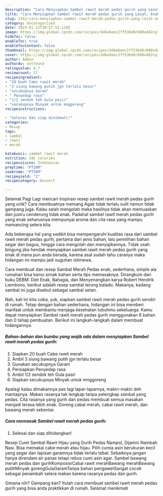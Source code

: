 ```yaml
---
description: "Cara Menyiapkan Sambel rawit merah pedas gurih yang Lezat, Enak"
title: "Cara Menyiapkan Sambel rawit merah pedas gurih yang Lezat, Enak"
slug: 2162-cara-menyiapkan-sambel-rawit-merah-pedas-gurih-yang-lezat-enak
category: Uncategorized
date: 2023-01-12T20:57:53.119Z
image: https://img-global.cpcdn.com/recipes/d4be6eec2ff536d0/680x482cq70/sambel-rawit-merah-pedas-gurih-foto-resep-utama.jpg
hideToc: false
enableToc: true
enableTocContent: false
thumbnail: https://img-global.cpcdn.com/recipes/d4be6eec2ff536d0/680x482cq70/sambel-rawit-merah-pedas-gurih-foto-resep-utama.jpg
cover: https://img-global.cpcdn.com/recipes/d4be6eec2ff536d0/680x482cq70/sambel-rawit-merah-pedas-gurih-foto-resep-utama.jpg
author: Admin
authorAv: notfound
ratingvalue: 4.7
reviewcount: 17
recipeingredient:
- "20 buah Cabe rawit merah"
- "3 siung bawang putih jgn terlalu besar"
- "secukupnya Garam"
- " Penyedap rasa"
- "1/2 sendok teh Gula pasir"
- "secukupnya Minyak untuk mnggoreng"
recipeinstructions:

- "Selesai dan siap dinikmati!"
categories:
- Resep
tags:
- sambel
- rawit
- merah

katakunci: sambel rawit merah 
nutrition: 245 calories
recipecuisine: Indonesian
preptime: "PT20M"
cooktime: "PT58M"
recipeyield: "2"
recipecategory: Dessert

---
```



Selamat Pagi Lagi mencari inspirasi resep sambel rawit merah pedas gurih yang unik? Cara membuatnya memang Agak tidak terlalu sulit namun tidak gampang juga. Kalau salah mengolah maka hasilnya tidak akan memuaskan dan justru cenderung tidak enak. Padahal sambel rawit merah pedas gurih yang enak seharusnya mempunyai aroma dan cita rasa yang mampu memancing selera kita.


Ada beberapa hal yang sedikit bisa mempengaruhi kualitas rasa dari sambel rawit merah pedas gurih, pertama dari jenis bahan, lalu pemilihan bahan segar dan bagus, hingga cara mengolah dan menyajikannya. Tidak usah bingung jika hendak menyiapkan sambel rawit merah pedas gurih yang enak di mana pun anda berada, karena asal sudah tahu caranya maka hidangan ini mampu jadi suguhan istimewa.

Cara membuat dan resep Sambal Merah Pedas enak, sederhana, simple ala rumahan bisa kamu simak bahan serta tips memasaknya. Dirangkum dari buku DEBM: Diet Enak, Bahagia, dan Menyenangkan karya Robert Hendrik Liembono, berikut adalah resep sambal terong balado. Makanya, kadang sambal ini juga disebut sebagai sambal setan.


Nah, kali ini kita coba, yuk, siapkan sambel rawit merah pedas gurih sendiri di rumah. Tetap dengan bahan sederhana, hidangan ini bisa memberi manfaat untuk membantu menjaga kesehatan tubuhmu sekeluarga. Kamu dapat menyiapkan Sambel rawit merah pedas gurih menggunakan 6 bahan dan 0 tahap pembuatan. Berikut ini langkah-langkah dalam membuat hidangannya.

<!--inarticleads1-->

##### Bahan-bahan dan bumbu yang wajib ada dalam menyiapkan Sambel rawit merah pedas gurih:

1. Siapkan 20 buah Cabe rawit merah
1. Ambil 3 siung bawang putih jgn terlalu besar
1. Gunakan secukupnya Garam
1. Persiapkan  Penyedap rasa
1. Ambil 1/2 sendok teh Gula pasir
1. Siapkan secukupnya Minyak untuk mnggoreng


Apalagi kalau dimakannya pas lagi lapar-laparnya, makin-makin deh mantapnya. Makan rasanya tak lengkap tanpa pelengkap sambal yang pedas. Cita rasanya yang gurih dan pedas membuat semua masakan menjadi terasa lebih enak. Goreng cabai merah, cabai rawit merah, dan bawang merah sebentar. 

<!--inarticleads2-->

##### Cara memasak Sambel rawit merah pedas gurih:


1. Selesai dan siap dihidangkan!

Resep Cumi Sambal Rawit Hijau yang Gurih Pedas Nampol, Dijamin Nambah Nasi. Bisa memakai cabe merah atau hijau. Pilih cumia asin berukuran kecil yang segar dan lapisan garamnya tidak terlalu tebal. Sebaiknya jangan hanya direndam air panas tetapi rebus cumi asin agar. Sambel bawang merah pedas dan gurihKomposisiCabai rawit merahBawang merahBawang putihMinyak gorengGulaGaramTanpa bahan pengawetSangat cocok sebagai penambah selera makan karena rasanya pedas dan gurih. 

Gimana nih? Gampang kan? Itulah cara membuat sambel rawit merah pedas gurih yang bisa anda praktikkan di rumah. Selamat menikmati

